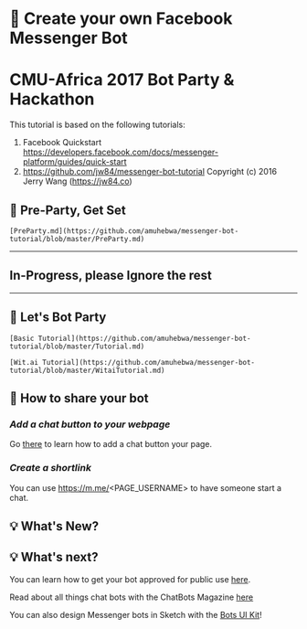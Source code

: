 # 🤖 Create your own Facebook Messenger Bot

# CMU-Africa 2017 Bot Party & Hackathon

This tutorial is based on the following tutorials:

1. Facebook Quickstart https://developers.facebook.com/docs/messenger-platform/guides/quick-start
2. https://github.com/jw84/messenger-bot-tutorial Copyright (c) 2016 Jerry Wang (https://jw84.co)

## 🙌 Pre-Party, Get Set

    [PreParty.md](https://github.com/amuhebwa/messenger-bot-tutorial/blob/master/PreParty.md)

----------------------------------------------
## In-Progress, please Ignore the rest
----------------------------------------------

## 🙌  Let's Bot Party 

    [Basic Tutorial](https://github.com/amuhebwa/messenger-bot-tutorial/blob/master/Tutorial.md)

    [Wit.ai Tutorial](https://github.com/amuhebwa/messenger-bot-tutorial/blob/master/WitaiTutorial.md)

## 📡 How to share your bot

### *Add a chat button to your webpage*

Go [there](https://developers.facebook.com/docs/messenger-platform/plugin-reference) to learn how to add a chat button your page.

### *Create a shortlink*

You can use https://m.me/<PAGE_USERNAME> to have someone start a chat.

## 💡 What's New?


## 💡 What's next?

You can learn how to get your bot approved for public use [here](https://developers.facebook.com/docs/messenger-platform/app-review).

Read about all things chat bots with the ChatBots Magazine [here](https://medium.com/chat-bots)

You can also design Messenger bots in Sketch with the [Bots UI Kit](https://bots.mockuuups.com)!

